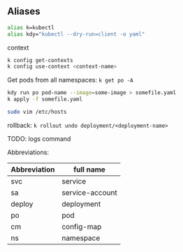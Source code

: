 
## Aliases

```BASH
alias k=kubectl
alias kdy="kubectl --dry-run=client -o yaml"
```

context
```BASH
k config get-contexts
k config use-context <context-name>
```

Get pods from all namespaces:
`k get po -A`

```BASH
kdy run po pod-name --image=some-image > somefile.yaml
k apply -f somefile.yaml

sudo vim /etc/hosts
```

rollback:
`k rollout undo deployment/<deployment-name>`


TODO: logs command


Abbreviations:

| Abbreviation | full name       |
| ------------ | --------------- |
| svc          | service         |
| sa           | service-account |
| deploy       | deployment      |
| po           | pod             |
| cm           | config-map      |
| ns           | namespace       |
